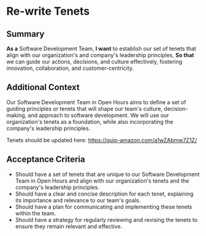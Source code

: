 
# Re-write Tenets
## Summary
**As a** Software Development Team,
**I want** to establish our set of tenets that align with our organization's and company's leadership principles,
**So that** we can guide our actions, decisions, and culture effectively, fostering innovation, collaboration, and customer-centricity.

## Additional Context
Our Software Development Team in Open Hours aims to define a set of guiding principles or tenets that will shape our team's culture, decision-making, and approach to software development. We will use our organization's tenets as a foundation, while also incorporating the company's leadership principles.

Tenets should be updated here: https://quip-amazon.com/a1wZAbmw7Z1Z/

## Acceptance Criteria

* Should have a set of tenets that are unique to our Software Development Team in Open Hours and align with our organization's tenets and the company's leadership principles.
* Should have a clear and concise description for each tenet, explaining its importance and relevance to our team's goals.
* Should have a plan for communicating and implementing these tenets within the team.
* Should have a strategy for regularly reviewing and revising the tenets to ensure they remain relevant and effective.
